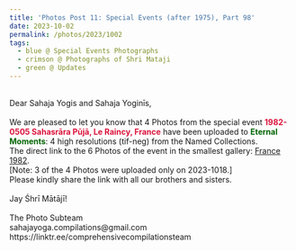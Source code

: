 ```yaml
---
title: 'Photos Post 11: Special Events (after 1975), Part 98'
date: 2023-10-02
permalink: /photos/2023/1002
tags:
  - blue @ Special Events Photographs
  - crimson @ Photographs of Shri Mataji
  - green @ Updates
---
```


<p>
<br>
Dear Sahaja Yogis and Sahaja Yoginīs,<br>
<br>
We are pleased to let you know that 4 Photos from the special event <font color="Crimson"><b> 1982-0505 Sahasrāra Pūjā, Le Raincy, France</b></font> have been uploaded to <font color="DarkGreen"><b>Eternal Moments</b></font>: 4 high resolutions (tif-neg) from the Named Collections.<br>
The direct link to the 6 Photos of the event in the smallest gallery: <a href="https://eternalmoments.smugmug.com/Countries/France/1982"> France 1982</a>.<br>
[Note: 3 of the 4 Photos were uploaded only on 2023-1018.]<br>
Please kindly share the link with all our brothers and sisters.<br>
<br>
Jay Śhrī Mātājī!<br>
<br>
The Photo Subteam<br>
sahajayoga.compilations@gmail.com<br>
https://linktr.ee/comprehensivecompilationsteam<br>
</p>